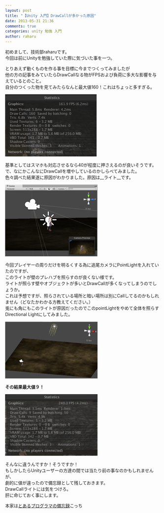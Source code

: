 ```yaml
---
layout: post
title: "【Unity 入門】DrawCallが多かった原因"
date: 2013-05-31 21:36
comments: true
categories: unity 勉強 入門
author: raharu
---
```


初めまして、技術部raharuです。  
今回は前にUnityを勉強していた際に気づいた事を一つ。  

とりあえず動くものを作る事を目標に今までつくってみましたが  
他の方の記事をみていたらDrawCallなる物がFPSおよび負荷に多大な影響を与えているとのこと。  
自分のつくった物を見てみたらなんと最大値160！これはちょっと多すぎる。  

![New Project](/images/posts/2013-05-30-unity-raharu-drawcall/1.png)

基準としてはスマホも対応させるなら40が程度に押さえるのが良いそうです。  
で、なにかこんなにDrawCallを増やしているのかしらべてみました。  
色々調べた結果遂に原因がわかりました。原因は__ライト__です。  

![New Project](/images/posts/2013-05-30-unity-raharu-drawcall/2.png)

今回プレイヤーの周りだけを明るくする為に追尾カメラにPointLightを入れていたのですが、  
このライトが壁のプレハブを照らすのが良くない様です。  
ライトが照らす壁やオブジェクトが多いとDrawCallが多くなってしまうのでしょうか。  
これは予想ですが、照らされている場所と暗い場所は別にCallしてるのかもしれません（どなたかわかる方教えてください。）  
兎にも角にもこのライトが原因だったのでこのpointLightをやめて全体を照らすDirectional Lightにしてみました。  

![New Project](/images/posts/2013-05-30-unity-raharu-drawcall/3.png)

__その結果最大値９！__  

![New Project](/images/posts/2013-05-30-unity-raharu-drawcall/4.png)

そんなに違うんですか！そうですか！  
もしかしたらUnityユーザーの方達の間では当たり前の事なのかもしれませんが、  
劇的に値が違ったので備忘録として残しておきます。  
DrawCallライトには気をつけろ。  
肝に命じておく事にします。  

本家は[とあるプログラマの備忘録](http://d.hatena.ne.jp/raharu0425/20130131#1359645274)こっち

